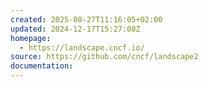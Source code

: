 ```yaml
---
created: 2025-08-27T11:16:05+02:00
updated: 2024-12-17T15:27:08Z
homepage:
  - https://landscape.cncf.io/
source: https://github.com/cncf/landscape2
documentation:
---
```

